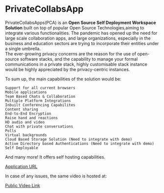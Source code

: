 # PrivateCollabsApp

PrivateCollabsApps(PCA) is an **Open Source Self Deployment Workspace Solution** built on top of popular Open Source Technologies,aiming to integrate various functionalities.
The pandemic has opened up the need for large scale collaboration apps, and large organizations, especially in the business and education sectors are trying to incorporate their entities under a single umbrella.<br>
The ever-growing privacy concerns are the reason for the use of open-source software stacks, and the capability to manage your formal communications in a private stack, highly customisable stack instance would be highly appreciated by the privacy-centric instances.

To sum up, the main capabilities of the solution would be:

    Support for all current browsers
    Mobile applications
    Team Based Chats & Collaboration
    Multiple Platform Integrations
    Inbuilt Conferencing Capabilites
    Content sharing
    End-to-End Encryption
    Raise hand and reactions
    HD audio and video
    Chat with private conversations
    Polls
    Virtual backgrounds
    Cloud Based Storage Solution (Need to integrate with demo)
    Active Directory based Authentications (Need to integrate with demo)
    Self Deployable
    

And many more! It offers self hosting capabilities.

[Application URL](https://rocketchatvm.southindia.cloudapp.azure.com/home) <br>

In case of any issues, the same video is hosted at: 

[Public Video Link](https://drive.google.com/file/d/19kPnGp6IFgUcZgcVeNeGnfr0jadbIydD/view?usp=sharing)
